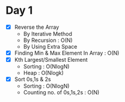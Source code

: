 # Day 1
- [x] Reverse the Array
    - By Iterative Method 
    - By Recursion : O(N)
    - By Using Extra Space  
- [x] Finding Min & Max Element In Array : O(N)
- [x] Kth Largest/Smallest Element
  - Sorting : O(NlogN)
  - Heap : O(Nlogk)  
- [x] Sort 0s,1s & 2s
  - Sorting : O(NlogN)
  - Counting no. of 0s,1s,2s : O(N)

